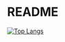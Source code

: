 # README
<!-- ![Anurag's GitHub stats](https://github-readme-stats.vercel.app/api?username=qiaogun&theme=blueberry&show_icons=true) -->

[![Top Langs](https://github-readme-stats.vercel.app/api/top-langs/?username=qiaogun&&hide=Jupyter%20Notebook,Html&layout=compact)](https://github.com/anuraghazra/github-readme-stats)

